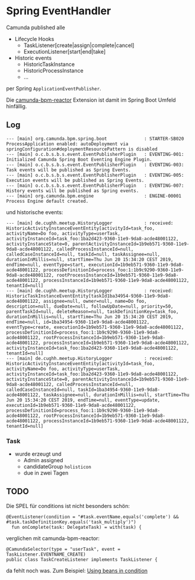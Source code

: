 # Spring EventHandler

Camunda published alle

* Lifecycle Hooks
  * TaskListener[create|assign|complete|cancel]
  * ExecutionListener[start|end|take]
* Historic events
  * HistoricTaskInstance
  * HistoricProcessInstance
  * ...
  
per Spring `ApplicationEventPublisher`.
  
Die [camunda-bpm-reactor](https://github.com/camunda/camunda-bpm-reactor) Extension ist damit im Spring Boot
Umfeld hinfällig.

## Log

```
--- [main] org.camunda.bpm.spring.boot              : STARTER-SB020 ProcessApplication enabled: autoDeployment via springConfiguration#deploymentResourcePattern is disabled
--- [main] o.c.b.s.b.s.event.EventPublisherPlugin   : EVENTING-001: Initialized Camunda Spring Boot Eventing Engine Plugin.
--- [main] o.c.b.s.b.s.event.EventPublisherPlugin   : EVENTING-003: Task events will be published as Spring Events.
--- [main] o.c.b.s.b.s.event.EventPublisherPlugin   : EVENTING-005: Execution events will be published as Spring Events.
--- [main] o.c.b.s.b.s.event.EventPublisherPlugin   : EVENTING-007: History events will be published as Spring events.
--- [main] org.camunda.bpm.engine                   : ENGINE-00001 Process Engine default created.
```

und historische events:

```
--- [main] de.cughh.meetup.HistoryLogger            : received: HistoricActivityInstanceEventEntity[activityId=task_foo, activityName=Do foo, activityType=userTask, activityInstanceId=task_foo:1ba2d423-9360-11e9-9da8-acde48001122, activityInstanceState=0, parentActivityInstanceId=1b9eb571-9360-11e9-9da8-acde48001122, calledProcessInstanceId=null, calledCaseInstanceId=null, taskId=null, taskAssignee=null, durationInMillis=null, startTime=Thu Jun 20 15:34:20 CEST 2019, endTime=null, eventType=start, executionId=1b9eb571-9360-11e9-9da8-acde48001122, processDefinitionId=process_foo:1:1b9c9290-9360-11e9-9da8-acde48001122, rootProcessInstanceId=1b9eb571-9360-11e9-9da8-acde48001122, processInstanceId=1b9eb571-9360-11e9-9da8-acde48001122, tenantId=null]
--- [main] de.cughh.meetup.HistoryLogger            : received: HistoricTaskInstanceEventEntity[taskId1ba34954-9360-11e9-9da8-acde48001122, assignee=null, owner=null, name=Do foo, description=null, dueDate=null, followUpDate=null, priority=50, parentTaskId=null, deleteReason=null, taskDefinitionKey=task_foo, durationInMillis=null, startTime=Thu Jun 20 15:34:20 CEST 2019, endTime=null, id=1ba34954-9360-11e9-9da8-acde48001122, eventType=create, executionId=1b9eb571-9360-11e9-9da8-acde48001122, processDefinitionId=process_foo:1:1b9c9290-9360-11e9-9da8-acde48001122, rootProcessInstanceId=1b9eb571-9360-11e9-9da8-acde48001122, processInstanceId=1b9eb571-9360-11e9-9da8-acde48001122, activityInstanceId=task_foo:1ba2d423-9360-11e9-9da8-acde48001122, tenantId=null]
--- [main] de.cughh.meetup.HistoryLogger            : received: HistoricActivityInstanceEventEntity[activityId=task_foo, activityName=Do foo, activityType=userTask, activityInstanceId=task_foo:1ba2d423-9360-11e9-9da8-acde48001122, activityInstanceState=0, parentActivityInstanceId=1b9eb571-9360-11e9-9da8-acde48001122, calledProcessInstanceId=null, calledCaseInstanceId=null, taskId=1ba34954-9360-11e9-9da8-acde48001122, taskAssignee=null, durationInMillis=null, startTime=Thu Jun 20 15:34:20 CEST 2019, endTime=null, eventType=update, executionId=1b9eb571-9360-11e9-9da8-acde48001122, processDefinitionId=process_foo:1:1b9c9290-9360-11e9-9da8-acde48001122, rootProcessInstanceId=1b9eb571-9360-11e9-9da8-acde48001122, processInstanceId=1b9eb571-9360-11e9-9da8-acde48001122, tenantId=null]

```

### Task

* wurde erzeugt und 
  * Admin assigned
  * candidateGroup `holisticon`
  * due in zwei Tagen
  


## TODO

Die SPEL für conditions ist nicht besonders schön:

```
@EventListener(condition = "#task.eventName.equals('complete') && #task.taskDefinitionKey.equals('task_multiply')")
  fun onComplete(task: DelegateTask) = with(task) {
```

verglichen mit camunda-bpm-reactor:

```
@CamundaSelector(type = "userTask", event = TaskListener.EVENTNAME_CREATE)
public class TaskCreateListener implements TaskListener {
```

da fehlt noch was. Zum Beispiel: [Using beans in condition](https://stackoverflow.com/questions/54576124/how-to-test-spring-event-listener-conditional-spel)